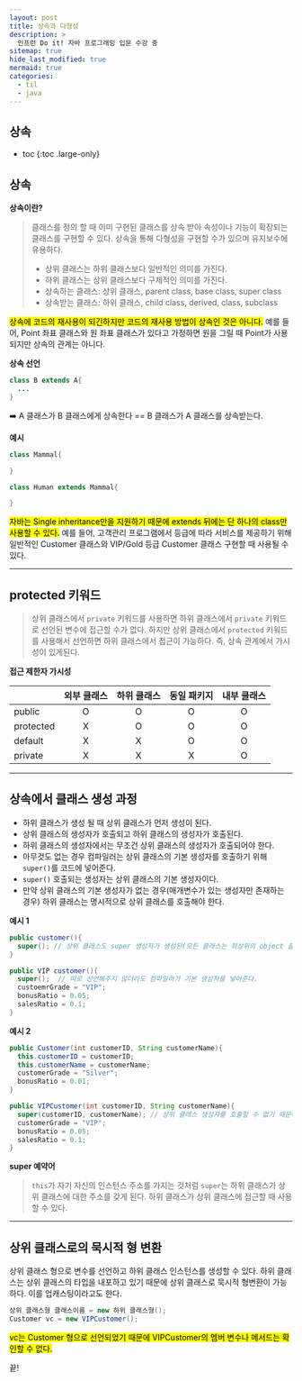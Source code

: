 ```yaml
---
layout: post
title: 상속과 다형성
description: >
  인프런 Do it! 자바 프로그래밍 입문 수강 중
sitemap: true
hide_last_modified: true
mermaid: true
categories:
  - til
  - java
---
```

## 상속

* toc
{:toc .large-only}

## 상속

__상속이란?__
> 클래스를 정의 할 때 이미 구현된 클래스를 상속 받아 속성이나 기능이 확장되는 클래스를 구현할 수 있다. 상속을 통해 다형성을 구현할 수가 있으며 유지보수에 유용하다.
> - 상위 클래스는 하위 클래스보다 일반적인 의미를 가진다.
> - 하위 클래스는 상위 클래스보다 구체적인 의미를 가진다.
> - 상속하는 클래스: 상위 클래스, parent class, base class, super class
> - 상속받는 클래스: 하위 클래스, child class, derived, class, subclass  



<mark>상속에 코드의 재사용이 되긴하지만 코드의 재사용 방법이 상속인 것은 아니다.</mark> 예를 들어, Point 좌표 클래스와 원 좌표 클래스가 있다고 가정하면 원을 그릴 때 Point가 사용되지만 상속의 관계는 아니다.

__상속 선언__
```java
class B extends A{
  ...
}
```
➡️ A 클래스가 B 클래스에게 상속한다 == B 클래스가 A 클래스를 상속받는다.

__예시__

```java
class Mammal{

}

class Human extends Mammal{

}
```
<mark>자바는 Single inheritance만을 지원하기 때문에 extends 뒤에는 단 하나의 class만 사용할 수 있다.</mark> 예를 들어, 고객관리 프로그램에서 등급에 따라 서비스를 제공하기 위해 일반적인 Customer 클래스와 VIP/Gold 등급 Customer 클래스 구현할 때 사용될 수 있다.

---

## protected 키워드

> 상위 클래스에서 `private` 키워드를 사용하면 하위 클래스에서 `private` 키워드로 선언된 변수에 접근할 수가 없다. 하지만 상위 클래스에서 `protected` 키워드를 사용해서 선언하면 하위 클래스에서 접근이 가능하다. 즉, 상속 관계에서 가시성이 있게된다.

__접근 제한자 가시성__

|  | <center>외부 클래스</center> | <center>하위 클래스</center> | <center>동일 패키지</center> | <center>내부 클래스</center> |
| ------ | ------ | ------ | ------ | ------ |
| public | <center>O</center> | <center>O</center> | <center>O</center> | <center>O</center> |
| protected | <center>X</center> | <center>O</center> | <center>O</center> | <center>O</center> |
| default | <center>X</center> | <center>X</center> | <center>O</center> | <center>O</center> |
| private | <center>X</center> | <center>X</center> | <center>X</center> | <center>O</center> |

---

## 상속에서 클래스 생성 과정

- 하위 클래스가 생성 될 때 상위 클래스가 먼저 생성이 된다.
- 상위 클래스의 생성자가 호출되고 하위 클래스의 생성자가 호출된다.
- 하위 클래스의 생성자에서는 무조건 상위 클래스의 생성자가 호출되어야 한다.
- 아무것도 없는 경우 컴파일러는 상위 클래스의 기본 생성자를 호출하기 위해 `super()`를 코드에 넣어준다.
- `super()` 호출되는 생성자는 상위 클래스의 기본 생성자이다.
- 만약 상위 클래스의 기본 생성자가 없는 경우(매개변수가 있는 생성자만 존재하는 경우) 하위 클래스는 명시적으로 상위 클래스를 호출해야 한다.


__예시 1__
```java
public customer(){
  super(); // 상위 클래스도 super 생성자가 생성된(모든 클래스는 최상위의 object 클래스로부터 상속 받음)
}

public VIP customer(){
  super();  // 따로 선언해주지 않더라도 컴파일러가 기본 생성자를 넣어준다.
  custoemrGrade = "VIP";
  bonusRatio = 0.05; 
  salesRatio = 0.1; 
}
```

__예시 2__
```java
public Customer(int customerID, String customerName){
  this.customerID = customerID;
  this.customerName = customerName;
  customerGrade = "Silver";
  bonusRatio = 0.01;
}

public VIPCustomer(int customerID, String customerName){
  super(customerID, customerName); // 상위 클래스 생성자를 호출할 수 없기 때문에 직접 지정해주어야 함
  customerGrade = "VIP";
  bonusRatio = 0.05;
  salesRatio = 0.1; 
}
```

__super 예약어__
> `this`가 자기 자신의 인스턴스 주소를 가지는 것처럼 `super`는 하위 클래스가 상위 클래스에 대한 주소를 갖게 된다. 하위 클래스가 상위 클래스에 접근할 때 사용할 수 있다.

---

## 상위 클래스로의 묵시적 형 변환

상위 클래스 형으로 변수를 선언하고 하위 클래스 인스턴스를 생성할 수 있다. 하위 클래스는 상위 클래스의 타입을 내포하고 있기 때문에 상위 클래스로 묵시적 형변환이 가능하다. 이를 업캐스팅이라고도 한다.

```java
상위 클래스형 클래스이름 = new 하위 클래스형();
Customer vc = new VIPCustomer();
```
<mark>vc는 Customer 형으로 선언되었기 때문에 VIPCustomer의 멤버 변수나 메서드는 확인할 수 없다.</mark>


끝!
